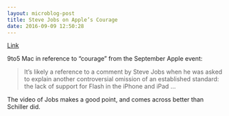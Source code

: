 ```yaml
---
layout: microblog-post
title: Steve Jobs on Apple’s Courage
date: 2016-09-09 12:50:28
---
```

[Link][1]

9to5 Mac in reference to “courage” from the September Apple event:

> It’s likely a reference to a comment by Steve Jobs when he was asked to explain another controversial omission of an established standard: the lack of support for Flash in the iPhone and iPad …

The video of Jobs makes a good point, and comes across better than Schiller did. 

[1]:	https://9to5mac.com/2016/09/09/steve-jobs-quote-phil-schiller-iphone-7/

